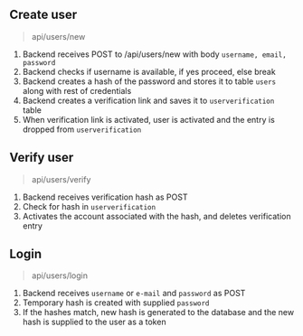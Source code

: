 ## Create user

>api/users/new

1. Backend receives POST to /api/users/new with body `username, email, password`
2. Backend checks if username is available, if yes proceed, else break
3. Backend creates a hash of the password and stores it to table `users` along with rest of credentials
4. Backend creates a verification link and saves it to `userverification` table
5. When verification link is activated, user is activated and the entry is dropped from `userverification`

## Verify user

>api/users/verify

1. Backend receives verification hash as POST
2. Check for hash in `userverification`
3. Activates the account associated with the hash, and deletes verification entry

## Login

>api/users/login

1. Backend receives `username` or `e-mail` and `password` as POST
2. Temporary hash is created with supplied `password`
3. If the hashes match, new hash is generated to the database and the new hash is supplied to the user as a token